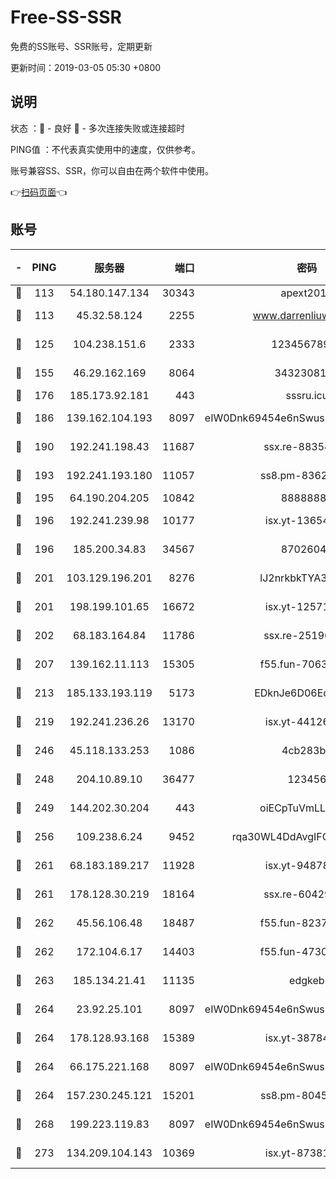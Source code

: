 # Free-SS-SSR

免费的SS账号、SSR账号，定期更新

更新时间：2019-03-05 05:30 +0800

## 说明

状态     ：🙂 - 良好 🙁 - 多次连接失败或连接超时

PING值   ：不代表真实使用中的速度，仅供参考。

账号兼容SS、SSR，你可以自由在两个软件中使用。

👉[扫码页面](https://liesauer.github.io/free-ss-ssr.github.io/)👈

## 账号

|-|PING|服务器|端口|密码|加密方式|区域|
|:----:|:----:|:-----:|-----:|:----:|:----:|:----:|
|🙂|113|54.180.147.134|30343|apext2019|chacha20|KR|
|🙂|113|45.32.58.124|2255|www.darrenliuwei.com|aes-256-cfb|JP|
|🙂|125|104.238.151.6|2333|12345678900|aes-256-cfb|JP|
|🙂|155|46.29.162.169|8064|3432308177|aes-256-cfb|RU|
|🙂|176|185.173.92.181|443|sssru.icu|rc4-md5|RU|
|🙂|186|139.162.104.193|8097|eIW0Dnk69454e6nSwuspv9DmS201tQ0D|aes-256-cfb|JP|
|🙂|190|192.241.198.43|11687|ssx.re-88354290|aes-256-cfb|US|
|🙂|193|192.241.193.180|11057|ss8.pm-83620677|aes-256-cfb|US|
|🙂|195|64.190.204.205|10842|88888888|rc4-md5|US|
|🙂|196|192.241.239.98|10177|isx.yt-13654380|aes-256-cfb|US|
|🙂|196|185.200.34.83|34567|87026045|aes-256-cfb|US|
|🙂|201|103.129.196.201|8276|lJ2nrkbkTYA30wv0|aes-256-cfb|US|
|🙂|201|198.199.101.65|16672|isx.yt-12571443|aes-256-cfb|US|
|🙂|202|68.183.164.84|11786|ssx.re-25196932|aes-256-cfb|US|
|🙂|207|139.162.11.113|15305|f55.fun-70630978|aes-256-cfb|SG|
|🙂|213|185.133.193.119|5173|EDknJe6D06EoWDaw|aes-256-cfb|US|
|🙂|219|192.241.236.26|13170|isx.yt-44126456|aes-256-cfb|US|
|🙂|246|45.118.133.253|1086|4cb283b8|aes-256-cfb|SG|
|🙂|248|204.10.89.10|36477|123456|aes-256-cfb|US|
|🙂|249|144.202.30.204|443|oiECpTuVmLLxk4Ts|aes-256-cfb|US|
|🙂|256|109.238.6.24|9452|rqa30WL4DdAvgIFG6Fs3znzTa|aes-256-cfb|FR|
|🙂|261|68.183.189.217|11928|isx.yt-94878692|aes-256-cfb|SG|
|🙂|261|178.128.30.219|18164|ssx.re-60429944|aes-256-cfb|SG|
|🙂|262|45.56.106.48|18487|f55.fun-82379795|aes-256-cfb|US|
|🙂|262|172.104.6.17|14403|f55.fun-47304627|aes-256-cfb|US|
|🙂|263|185.134.21.41|11135|edgkeb|aes-256-cfb|GB|
|🙂|264|23.92.25.101|8097|eIW0Dnk69454e6nSwuspv9DmS201tQ0D|aes-256-cfb|US|
|🙂|264|178.128.93.168|15389|isx.yt-38784218|aes-256-cfb|SG|
|🙂|264|66.175.221.168|8097|eIW0Dnk69454e6nSwuspv9DmS201tQ0D|aes-256-cfb|US|
|🙂|264|157.230.245.121|15201|ss8.pm-80454151|aes-256-cfb|SG|
|🙂|268|199.223.119.83|8097|eIW0Dnk69454e6nSwuspv9DmS201tQ0D|aes-256-cfb|US|
|🙂|273|134.209.104.143|10369|isx.yt-87381923|aes-256-cfb|SG|
